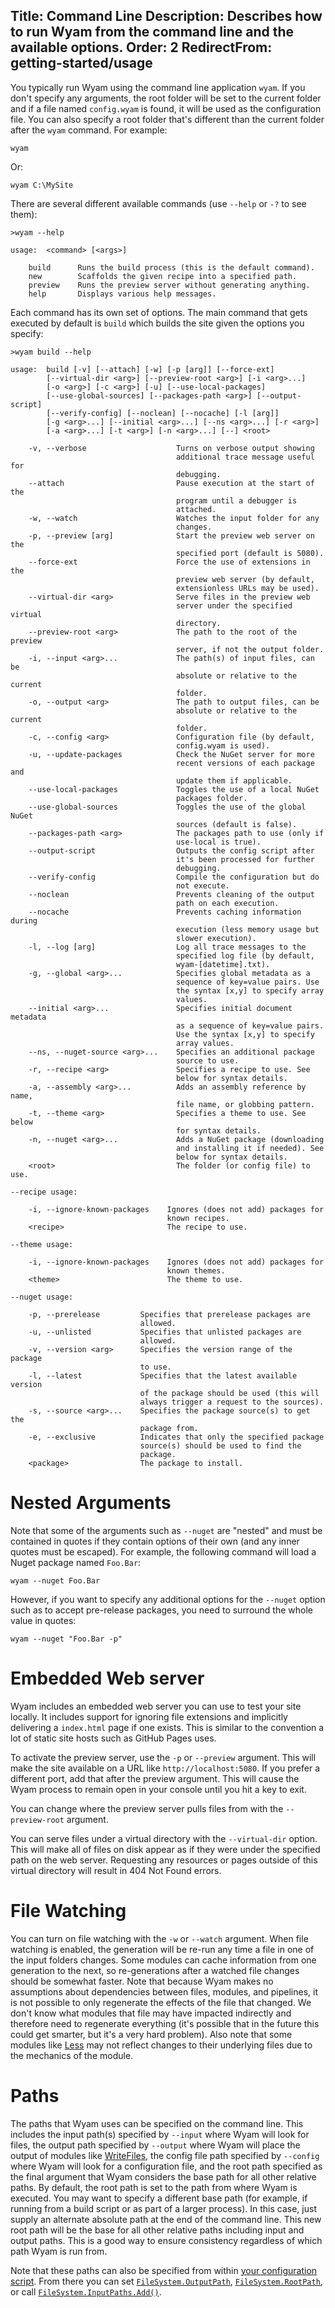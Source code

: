 Title: Command Line
Description: Describes how to run Wyam from the command line and the available options.
Order: 2
RedirectFrom: getting-started/usage
---
You typically run Wyam using the command line application `wyam`. If you don't specify any arguments, the root folder will be set to the current folder and if a file named `config.wyam` is found, it will be used as the configuration file. You can also specify a root folder that's different than the current folder after the `wyam` command. For example:

```
wyam
```

Or:

```
wyam C:\MySite
```

There are several different available commands (use `--help` or `-?` to see them):

```
>wyam --help            

usage:  <command> [<args>]                                                
                                                                          
    build      Runs the build process (this is the default command).      
    new        Scaffolds the given recipe into a specified path.          
    preview    Runs the preview server without generating anything.       
    help       Displays various help messages.                            
```

Each command has its own set of options. The main command that gets executed
by default is `build` which builds the site given the options you specify:

```
>wyam build --help

usage:  build [-v] [--attach] [-w] [-p [arg]] [--force-ext]                     
        [--virtual-dir <arg>] [--preview-root <arg>] [-i <arg>...]              
        [-o <arg>] [-c <arg>] [-u] [--use-local-packages]                       
        [--use-global-sources] [--packages-path <arg>] [--output-script]        
        [--verify-config] [--noclean] [--nocache] [-l [arg]]                    
        [-g <arg>...] [--initial <arg>...] [--ns <arg>...] [-r <arg>]           
        [-a <arg>...] [-t <arg>] [-n <arg>...] [--] <root>                      
                                                                                
    -v, --verbose                    Turns on verbose output showing            
                                     additional trace message useful for        
                                     debugging.                                 
    --attach                         Pause execution at the start of the        
                                     program until a debugger is                
                                     attached.                                  
    -w, --watch                      Watches the input folder for any           
                                     changes.                                   
    -p, --preview [arg]              Start the preview web server on the        
                                     specified port (default is 5080).          
    --force-ext                      Force the use of extensions in the         
                                     preview web server (by default,            
                                     extensionless URLs may be used).           
    --virtual-dir <arg>              Serve files in the preview web             
                                     server under the specified virtual         
                                     directory.                                 
    --preview-root <arg>             The path to the root of the preview        
                                     server, if not the output folder.          
    -i, --input <arg>...             The path(s) of input files, can be         
                                     absolute or relative to the current        
                                     folder.                                    
    -o, --output <arg>               The path to output files, can be           
                                     absolute or relative to the current        
                                     folder.                                    
    -c, --config <arg>               Configuration file (by default,            
                                     config.wyam is used).                      
    -u, --update-packages            Check the NuGet server for more            
                                     recent versions of each package and        
                                     update them if applicable.                 
    --use-local-packages             Toggles the use of a local NuGet           
                                     packages folder.                           
    --use-global-sources             Toggles the use of the global NuGet        
                                     sources (default is false).                
    --packages-path <arg>            The packages path to use (only if          
                                     use-local is true).                        
    --output-script                  Outputs the config script after            
                                     it's been processed for further            
                                     debugging.                                 
    --verify-config                  Compile the configuration but do           
                                     not execute.                               
    --noclean                        Prevents cleaning of the output            
                                     path on each execution.                    
    --nocache                        Prevents caching information during        
                                     execution (less memory usage but           
                                     slower execution).                         
    -l, --log [arg]                  Log all trace messages to the              
                                     specified log file (by default,            
                                     wyam-[datetime].txt).                      
    -g, --global <arg>...            Specifies global metadata as a             
                                     sequence of key=value pairs. Use           
                                     the syntax [x,y] to specify array          
                                     values.                                    
    --initial <arg>...               Specifies initial document metadata        
                                     as a sequence of key=value pairs.          
                                     Use the syntax [x,y] to specify            
                                     array values.                              
    --ns, --nuget-source <arg>...    Specifies an additional package            
                                     source to use.                             
    -r, --recipe <arg>               Specifies a recipe to use. See             
                                     below for syntax details.                  
    -a, --assembly <arg>...          Adds an assembly reference by name,        
                                     file name, or globbing pattern.            
    -t, --theme <arg>                Specifies a theme to use. See below        
                                     for syntax details.                        
    -n, --nuget <arg>...             Adds a NuGet package (downloading          
                                     and installing it if needed). See          
                                     below for syntax details.                  
    <root>                           The folder (or config file) to use.        
                                                                                
--recipe usage:                                                                 
                                                                                
    -i, --ignore-known-packages    Ignores (does not add) packages for          
                                   known recipes.                               
    <recipe>                       The recipe to use.                           
                                                                                
--theme usage:                                                                  
                                                                                
    -i, --ignore-known-packages    Ignores (does not add) packages for          
                                   known themes.                                
    <theme>                        The theme to use.                            
                                                                                
--nuget usage:                                                                  
                                                                                
    -p, --prerelease         Specifies that prerelease packages are             
                             allowed.                                           
    -u, --unlisted           Specifies that unlisted packages are               
                             allowed.                                           
    -v, --version <arg>      Specifies the version range of the package         
                             to use.                                            
    -l, --latest             Specifies that the latest available version        
                             of the package should be used (this will           
                             always trigger a request to the sources).          
    -s, --source <arg>...    Specifies the package source(s) to get the         
                             package from.                                      
    -e, --exclusive          Indicates that only the specified package          
                             source(s) should be used to find the               
                             package.                                           
    <package>                The package to install.                              
```

# Nested Arguments

Note that some of the arguments such as `--nuget` are "nested" and must be contained in quotes if they contain options of their own (and any inner quotes must be escaped). For example, the following command will load a Nuget package named `Foo.Bar`:

```
wyam --nuget Foo.Bar 
```

However, if you want to specify any additional options for the `--nuget` option such as to accept pre-release packages, you need to surround the whole value in quotes:

```
wyam --nuget "Foo.Bar -p" 
```

# Embedded Web server

Wyam includes an embedded web server you can use to test your site locally. It includes support for ignoring file extensions and implicitly delivering a `index.html` page if one exists. This is similar to the convention a lot of static site hosts such as GitHub Pages uses.

To activate the preview server, use the `-p` or `--preview` argument. This will make the site available on a URL like `http://localhost:5080`. If you prefer a different port, add that after the preview argument. This will cause the Wyam process to remain open in your console until you hit a key to exit.

You can change where the preview server pulls files from with the `--preview-root` argument.

You can serve files under a virtual directory with the `--virtual-dir` option. This will make all of files on disk appear as if they were under the specified path on the web server. Requesting any resources or pages outside of this virtual directory will result in 404 Not Found errors.

# File Watching

You can turn on file watching with the `-w` or `--watch` argument. When file watching is enabled, the generation will be re-run any time a file in one of the input folders changes. Some modules can cache information from one generation to the next, so re-generations after a watched file changes should be somewhat faster. Note that because Wyam makes no assumptions about dependencies between files, modules, and pipelines, it is not possible to only regenerate the effects of the file that changed. We don't know what modules that file may have impacted indirectly and therefore need to regenerate everything (it's possible that in the future this could get smarter, but it's a very hard problem). Also note that some modules like [Less](/modules/less) may not reflect changes to their underlying files due to the mechanics of the module.

# Paths

The paths that Wyam uses can be specified on the command line. This includes the input path(s) specified by `--input` where Wyam will look for files, the output path specified by `--output` where Wyam will place the output of modules like [WriteFiles](/modules/writefiles), the config file path specified by `--config` where Wyam will look for a configuration file, and the root path specified as the final argument that Wyam considers the base path for all other relative paths. By default, the root path is set to the path from where Wyam is executed. You may want to specify a different base path (for example, if running from a build script or as part of a larger process). In this case, just supply an alternate absolute path at the end of the command line. This new root path will be the base for all other relative paths including input and output paths. This is a good way to ensure consistency regardless of which path Wyam is run from.

Note that these paths can also be specified from within [your configuration script](/docs/usage/configuration). From there you can set [`FileSystem.OutputPath`](/api/Wyam.Common.IO/IFileSystem/6DB77CDF), [`FileSystem.RootPath`](/api/Wyam.Common.IO/IFileSystem/3D1098EC), or call [`FileSystem.InputPaths.Add()`](/api/Wyam.Common.IO/IFileSystem/540AF0EB).